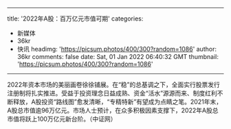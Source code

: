 
---
title: '2022年A股：百万亿元市值可期'
categories: 
 - 新媒体
 - 36kr
 - 快讯
headimg: 'https://picsum.photos/400/300?random=1086'
author: 36kr
comments: false
date: Sat, 01 Jan 2022 06:40:32 GMT
thumbnail: 'https://picsum.photos/400/300?random=1086'
---

<div>   
2022年资本市场的美丽画卷徐徐铺展。在“稳”的总基调之下，全面实行股票发行注册制将扎实推进。受益于投资理念日益成熟、资金“活水”源源而来、制度红利不断释放，A股投资“路线图”愈发清晰，“专精特新”有望成为点睛之笔。2021年末，A股总市值逾96万亿元。市场人士预计，在众多积极因素支撑下，2022年A股总市值将跃上100万亿元新台阶。（中证网）  
</div>
            